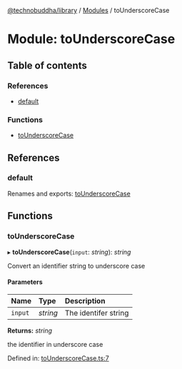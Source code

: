 [@technobuddha/library](../..) / [Modules](../Modules.md) / toUnderscoreCase

# Module: toUnderscoreCase

## Table of contents

### References

- [default](tounderscorecase.md#default)

### Functions

- [toUnderscoreCase](tounderscorecase.md#tounderscorecase)

## References

### default

Renames and exports: [toUnderscoreCase](tounderscorecase.md#tounderscorecase)

## Functions

### toUnderscoreCase

▸ **toUnderscoreCase**(`input`: *string*): *string*

Convert an identifier string to underscore case

#### Parameters

| Name | Type | Description |
| :------ | :------ | :------ |
| `input` | *string* | The identifer string |

**Returns:** *string*

the identifier in underscore case

Defined in: [toUnderscoreCase.ts:7](../../src/toUnderscoreCase.ts#L7)
